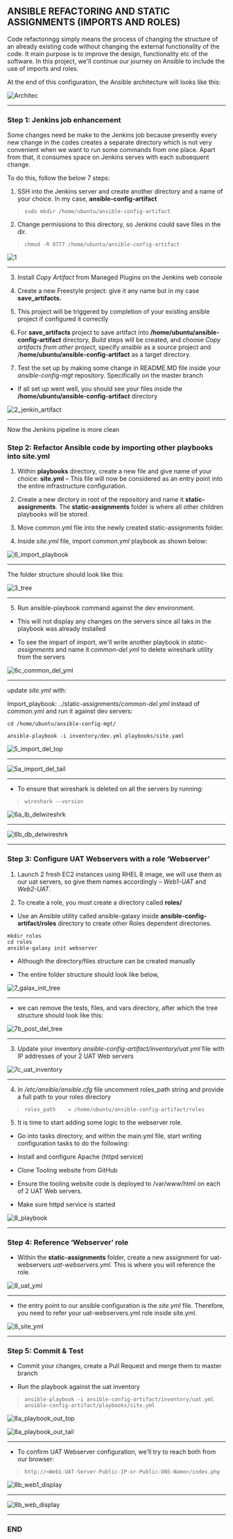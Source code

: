 ## ANSIBLE REFACTORING AND STATIC ASSIGNMENTS (IMPORTS AND ROLES)

Code refactoringg simply means the process of changing the structure of an already existing code without changing the external functionality of the code. It main purpose is to improve the design, functionality etc of the software.
In this project, we'll continue our journey on Ansible to include the use of imports and roles.

At the end of this configuration, the Ansible architecture will looks like this:

![Architec](https://user-images.githubusercontent.com/114786664/204156423-a20b25fe-3551-4b11-b187-0ac7c2070aa4.png)

---

### Step 1: Jenkins job enhancement

Some changes need be make to the Jenkins job because presently every new change in the codes creates a separate directory which is not very convenient when we want to run some commands from one place. Apart from that, it consumes space on Jenkins serves with each subsequent change.

To do this, follow the below 7 steps:

1.  SSH into the Jenkins server and create another directory and a name of your choice. In my case, **ansible-config-artifact**

> `sudo mkdir /home/ubuntu/ansible-config-artifact `

2. Change permissions to this directory, so Jenkins could save files in the dir.

> `chmod -R 0777 /home/ubuntu/ansible-config-artifact `

![1](https://user-images.githubusercontent.com/114786664/204143260-62e85d1f-2cde-4f38-9fb4-c3924c487811.png)

---

3. Install *Copy Artifact* from Maneged Plugins on the Jenkins web console

4. Create a new Freestyle project: give it any name but in my case **save_artifacts.**

5. This project will be triggered by completion of your existing ansible project if configured it correctly

6. For **save_artifacts** project to save  artifact into **/home/ubuntu/ansible-config-artifact** directory, *Build* steps will be created, and choose *Copy artifacts from other project*, specify *ansible* as a source project and /**home/ubuntu/ansible-config-artifact** as a target directory.

7. Test the set up by making some change in README.MD file inside your *ansible-config-mgt* repository. Specifically on the master branch 

- If all set up went well, you should see your files inside the 
**/home/ubuntu/ansible-config-artifact** directory

![2_jenkin_artifact](https://user-images.githubusercontent.com/114786664/204143261-38efd42b-eda7-4cfc-9ecc-efdab7d6b779.png)

---
Now the Jenkins pipeline is more clean

### Step 2: Refactor Ansible code by importing other playbooks into site.yml

1. Within **playbooks** directory, create a new file and give name of your choice: **site.yml** – This file will now be considered as an entry point into the entire infrastructure configuration.

2. Create a new dirctory in root of the repository and name it **static-assignments**. The **static-assignments** folder is where all other children playbooks will be stored.

3. Move common.yml file into the newly created static-assignments folder.

4. Inside *site.yml* file, import *common.yml* playbook as shown below: 

![6_import_playbook](https://user-images.githubusercontent.com/114786664/204143292-7110a0ff-5e66-40b7-908d-81678151825e.png)

---

The folder structure should look like this:

![3_tree](https://user-images.githubusercontent.com/114786664/204143263-bae953f1-8d4b-4ad2-98a1-de2f5dacab1d.png)

---

5. Run ansible-playbook command against the dev environment. 

- This will not display any changes on the servers since all taks in the playbook was already installed

- To see the impart of import, we'll write another playbook in *static-assignments* and name it *common-del.yml*  to delete wireshark utility from the servers

![6c_common_del_yml](https://user-images.githubusercontent.com/114786664/204151182-e7cba2af-c7a5-4400-b706-2b81ef63155e.png)

---

update *site.yml* with: 

Import_playbook: ../static-assignments/*common-del.yml* instead of common.yml and run it against dev servers:

``` 
cd /home/ubuntu/ansible-config-mgt/

ansible-playbook -i inventory/dev.yml playbooks/site.yaml
```

![5_import_del_top](https://user-images.githubusercontent.com/114786664/204143288-1f638590-467d-4369-9453-b9ff74e29d21.png)

---

![5a_import_del_tail](https://user-images.githubusercontent.com/114786664/204143287-e64de33f-bb7d-4ad5-96d4-dca104e7c9f6.png)

---

- To ensure that wireshark is deleted on all the servers by running:

> `wireshark --version `

![6a_lb_delwireshrk](https://user-images.githubusercontent.com/114786664/204143289-340ce93a-b946-4bf1-9caf-1c757bb94a90.png)

---

![6b_db_delwireshrk](https://user-images.githubusercontent.com/114786664/204143290-72e47fff-7655-405d-bdaa-f7d7a4180e68.png)

---

### Step 3: Configure UAT Webservers with a role ‘Webserver’

1. Launch 2 fresh EC2 instances using RHEL 8 image, we will use them as our uat servers, so give them names accordingly – *Web1-UAT* and *Web2-UAT*.

2. To create a role, you must create a directory called **roles/**

- Use an Ansible utility called ansible-galaxy inside **ansible-config-artifact/roles** directory to create other Roles dependent directories.

```
mkdir roles
cd roles
ansible-galaxy init webserver
```
- Although the directory/files structure can be created manually

- The entire folder structure should look like below, 

![7_galax_init_tree](https://user-images.githubusercontent.com/114786664/204143295-87316f8b-17dd-4544-bcd8-4d2f4aab247f.png)

---

- we can remove the tests, files, and vars directory, after which the tree  structure should look like this:

![7b_post_del_tree](https://user-images.githubusercontent.com/114786664/204143294-6b0c8e7d-c621-4d84-b570-7e0665de5d59.png)

---

3. Update your inventory *ansible-config-artifact/inventory/uat.yml* file with IP addresses of your 2 UAT Web servers

![7c_uat_inventory](https://user-images.githubusercontent.com/114786664/204153990-454209b6-4de3-412b-a899-93f947333fc0.png)

---

4. In */etc/ansible/ansible.cfg* file uncomment roles_path string and provide a full path to your roles directory 

> `roles_path    = /home/ubuntu/ansible-config-artifact/roles`

5. It is time to start adding some logic to the webserver role. 

- Go into tasks directory, and within the main.yml file, start writing configuration tasks to do the following:

- Install and configure Apache (httpd service)

- Clone Tooling website from GitHub

- Ensure the tooling website code is deployed to /var/www/html on each of 2 UAT Web servers.

- Make sure httpd service is started

![8_playbook](https://user-images.githubusercontent.com/114786664/204154656-f242c618-a3e0-4f21-903c-6b16cce185aa.png)

---

### Step 4: Reference ‘Webserver’ role

- Within the **static-assignments** folder, create a new assignment for uat-webservers *uat-webservers.yml*. This is where you will reference the role.

![8_uat_yml](https://user-images.githubusercontent.com/114786664/204155039-588d4f2c-d6f0-4480-aa1a-952df009720d.png)

---

- the entry point to our ansible configuration is the *site.yml* file. Therefore, you need to refer your uat-webservers.yml role inside site.yml.

![8_site_yml](https://user-images.githubusercontent.com/114786664/204155204-696a4a97-cc4e-4719-9059-db75039ee481.png)

---

### Step 5: Commit & Test

- Commit your changes, create a Pull Request and merge them to master branch

- Run the playbook against the uat inventory

> ` ansible-playbook -i ansible-config-artifact/inventory/uat.yml ansible-config-artifact/playbooks/site.yml `

![8a_playbook_out_top](https://user-images.githubusercontent.com/114786664/204143298-b69d4ec2-e8e5-4c68-8dde-aead75e1ffe9.png)

![8a_playbook_out_tail](https://user-images.githubusercontent.com/114786664/204143296-19318953-95f0-4164-9da9-b52c275b0f3b.png)

---

- To confirm UAT Webserver configuration, we'll try to reach both from our browser:

> `http://<Web1-UAT-Server-Public-IP-or-Public-DNS-Name>/index.php `

![8b_web1_display](https://user-images.githubusercontent.com/114786664/204143329-1ac1ad9e-a029-4de0-bb8a-3530aabfa16c.png)

---

![8b_web_display](https://user-images.githubusercontent.com/114786664/204143331-9105701d-a6a9-4684-9a6c-bf584c69b7e5.png)

---

### END